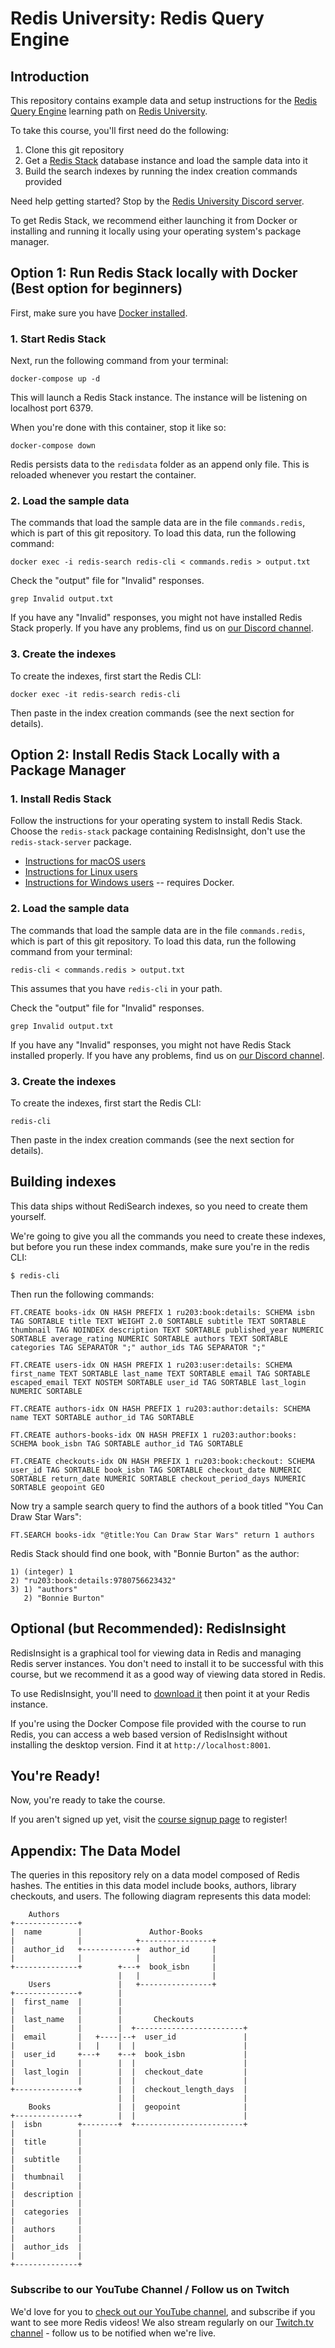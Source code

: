 # Redis University: Redis Query Engine

## Introduction

This repository contains example data and setup instructions for the [Redis Query Engine](https://university.redis.io/learningpath/pdkbr7xdv3miym) learning path on [Redis University](https://university.redis.io/).

To take this course, you'll first need do the following:

1. Clone this git repository
1. Get a [Redis Stack](https://redis.io/docs/stack/about/) database instance and load the sample data into it
1. Build the search indexes by running the index creation commands provided

Need help getting started? Stop by the [Redis University Discord server](https://discord.gg/wYQJsk5c4A).

To get Redis Stack, we recommend either launching it from Docker or installing and running it locally using your operating system's package manager.

## Option 1: Run Redis Stack locally with Docker (Best option for beginners)

First, make sure you have [Docker installed](https://docs.docker.com/get-docker/).

### 1. Start Redis Stack

Next, run the following command from your terminal:

```
docker-compose up -d
```

This will launch a Redis Stack instance. The instance will be listening on localhost port 6379.

When you're done with this container, stop it like so:

```
docker-compose down
```

Redis persists data to the `redisdata` folder as an append only file.  This is reloaded whenever you restart the container.

### 2. Load the sample data

The commands that load the sample data are in the file `commands.redis`, which is part of this git repository. To load this data, run the following command:

```
docker exec -i redis-search redis-cli < commands.redis > output.txt
```

Check the "output" file for "Invalid" responses.

```
grep Invalid output.txt
```

If you have any "Invalid" responses, you might not have installed Redis Stack properly. If you have
any problems, find us on [our Discord channel](https://discord.gg/SwGxdhrmmB).

### 3. Create the indexes

To create the indexes, first start the Redis CLI:

```
docker exec -it redis-search redis-cli
```

Then paste in the index creation commands (see the next section for details).

## Option 2: Install Redis Stack Locally with a Package Manager

### 1. Install Redis Stack

Follow the instructions for your operating system to install Redis Stack.  Choose the `redis-stack` package containing RedisInsight, don't use the `redis-stack-server` package.

* [Instructions for macOS users](https://redis.io/docs/stack/get-started/install/mac-os/)
* [Instructions for Linux users](https://redis.io/docs/stack/get-started/install/linux/)
* [Instructions for Windows users](https://redis.io/docs/stack/get-started/install/windows/) -- requires Docker.

### 2. Load the sample data

The commands that load the sample data are in the file `commands.redis`, which is part of this git repository. To load this data, run the following command from your terminal:

```
redis-cli < commands.redis > output.txt
```

This assumes that you have `redis-cli` in your path.

Check the "output" file for "Invalid" responses.

```
grep Invalid output.txt
```

If you have any "Invalid" responses, you might not have Redis Stack installed properly. If you have
any problems, find us on [our Discord channel](https://discord.gg/SwGxdhrmmB).

### 3. Create the indexes

To create the indexes, first start the Redis CLI:

```
redis-cli
```

Then paste in the index creation commands (see the next section for details).

## Building indexes

This data ships without RediSearch indexes, so you need to create them yourself.

We're going to give you all the commands you need to create these indexes, but
before you run these index commands, make sure you're in the redis CLI:

    $ redis-cli

Then run the following commands:

    FT.CREATE books-idx ON HASH PREFIX 1 ru203:book:details: SCHEMA isbn TAG SORTABLE title TEXT WEIGHT 2.0 SORTABLE subtitle TEXT SORTABLE thumbnail TAG NOINDEX description TEXT SORTABLE published_year NUMERIC SORTABLE average_rating NUMERIC SORTABLE authors TEXT SORTABLE categories TAG SEPARATOR ";" author_ids TAG SEPARATOR ";"

    FT.CREATE users-idx ON HASH PREFIX 1 ru203:user:details: SCHEMA first_name TEXT SORTABLE last_name TEXT SORTABLE email TAG SORTABLE escaped_email TEXT NOSTEM SORTABLE user_id TAG SORTABLE last_login NUMERIC SORTABLE

    FT.CREATE authors-idx ON HASH PREFIX 1 ru203:author:details: SCHEMA name TEXT SORTABLE author_id TAG SORTABLE

    FT.CREATE authors-books-idx ON HASH PREFIX 1 ru203:author:books: SCHEMA book_isbn TAG SORTABLE author_id TAG SORTABLE

    FT.CREATE checkouts-idx ON HASH PREFIX 1 ru203:book:checkout: SCHEMA user_id TAG SORTABLE book_isbn TAG SORTABLE checkout_date NUMERIC SORTABLE return_date NUMERIC SORTABLE checkout_period_days NUMERIC SORTABLE geopoint GEO

Now try a sample search query to find the authors of a book titled "You Can Draw Star Wars":

    FT.SEARCH books-idx "@title:You Can Draw Star Wars" return 1 authors

Redis Stack should find one book, with "Bonnie Burton" as the author:

```
1) (integer) 1
2) "ru203:book:details:9780756623432"
3) 1) "authors"
   2) "Bonnie Burton"
```

## Optional (but Recommended): RedisInsight

RedisInsight is a graphical tool for viewing data in Redis and managing Redis server instances.  You don't need to install it to be successful with this course, but we recommend it as a good way of viewing data stored in Redis.

To use RedisInsight, you'll need to [download it](https://redis.io/docs/ui/insight/) then point it at your Redis instance.

If you're using the Docker Compose file provided with the course to run Redis, you can access a web based version of RedisInsight without installing the desktop version.  Find it at `http://localhost:8001`.

## You're Ready!

Now, you're ready to take the course.

If you aren't signed up yet, visit the [course signup page](https://university.redis.com/courses/ru203/) to register!

## Appendix: The Data Model

The queries in this repository rely on a data model composed of Redis
hashes. The entities in this data model include books, authors, library
checkouts, and users. The following diagram represents this data model:

```
    Authors
+--------------+
|  name        |               Author-Books
|              |            +----------------+
|  author_id   +------------+  author_id     |
|              |            |                |
+--------------+        +---+  book_isbn     |
                        |   |                |
    Users               |   +----------------+
+--------------+        |
|  first_name  |        |
|              |        |
|  last_name   |        |       Checkouts
|              |        |  +------------------------+
|  email       |   +----|--+  user_id               |
|              |   |    |  |                        |
|  user_id     +---+    +--+  book_isbn             |
|              |        |  |                        |
|  last_login  |        |  |  checkout_date         |
|              |        |  |                        |
+--------------+        |  |  checkout_length_days  |
                        |  |                        |
    Books               |  |  geopoint              |
+--------------+        |  |                        |
|  isbn        +--------+  +------------------------+
|              |
|  title       |
|              |
|  subtitle    |
|              |
|  thumbnail   |
|              |
|  description |
|              |
|  categories  |
|              |
|  authors     |
|              |
|  author_ids  |
|              |
+--------------+
```

### Subscribe to our YouTube Channel / Follow us on Twitch

We'd love for you to [check out our YouTube channel](https://youtube.com/redisinc), and subscribe if you want to see more Redis videos!  We also stream regularly on our [Twitch.tv channel](https://www.twitch.tv/redisinc) - follow us to be notified when we're live.
